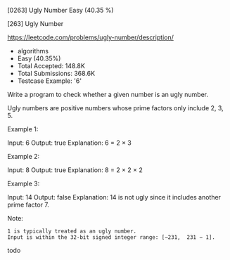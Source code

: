 [0263] Ugly Number                                                  Easy   (40.35 %)

<!--front-->	
[263] Ugly Number  

https://leetcode.com/problems/ugly-number/description/

* algorithms
* Easy (40.35%)
* Total Accepted:    148.8K
* Total Submissions: 368.6K
* Testcase Example:  '6'

Write a program to check whether a given number is an ugly number.

Ugly numbers are positive numbers whose prime factors only include 2, 3, 5.

Example 1:


Input: 6
Output: true
Explanation: 6 = 2 × 3

Example 2:


Input: 8
Output: true
Explanation: 8 = 2 × 2 × 2


Example 3:


Input: 14
Output: false 
Explanation: 14 is not ugly since it includes another prime factor 7.


Note:


	1 is typically treated as an ugly number.
	Input is within the 32-bit signed integer range: [−231,  231 − 1].


<!--back-->
todo
